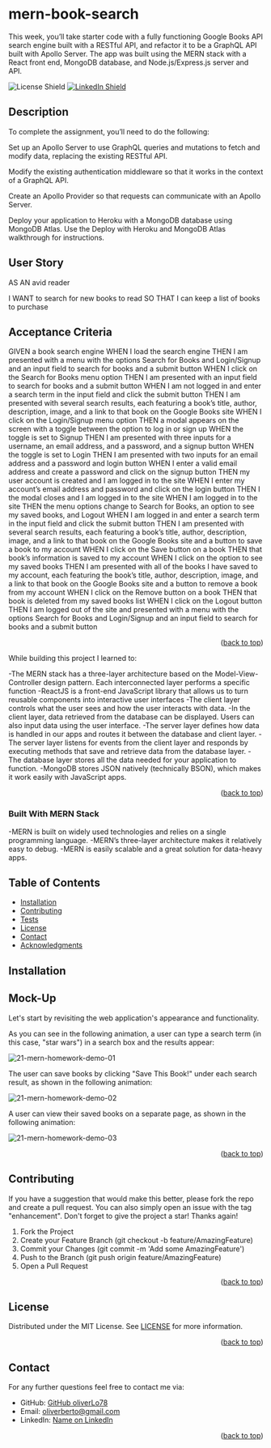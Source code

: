 # mern-book-search

This week, you’ll take starter code with a fully functioning Google Books API search engine built with a RESTful API, and refactor it to be a GraphQL API built with Apollo Server. The app was built using the MERN stack with a React front end, MongoDB database, and Node.js/Express.js server and API.

![License Shield](https://img.shields.io/badge/License-MIT-success?style=for-the-badge)
[![LinkedIn Shield](https://img.shields.io/badge/LinkedIn-555555?style=for-the-badge&logo=linkedin)](https://www.linkedin.com/in/oliver-lopez78/)

## Description

To complete the assignment, you’ll need to do the following:

Set up an Apollo Server to use GraphQL queries and mutations to fetch and modify data, replacing the existing RESTful API.

Modify the existing authentication middleware so that it works in the context of a GraphQL API.

Create an Apollo Provider so that requests can communicate with an Apollo Server.

Deploy your application to Heroku with a MongoDB database using MongoDB Atlas. Use the Deploy with Heroku and MongoDB Atlas walkthrough for instructions.

## User Story

AS AN avid reader

I WANT to search for new books to read
SO THAT I can keep a list of books to purchase

## Acceptance Criteria

GIVEN a book search engine
WHEN I load the search engine
THEN I am presented with a menu with the options Search for Books and Login/Signup and an input field to search for books and a submit button
WHEN I click on the Search for Books menu option
THEN I am presented with an input field to search for books and a submit button
WHEN I am not logged in and enter a search term in the input field and click the submit button
THEN I am presented with several search results, each featuring a book’s title, author, description, image, and a link to that book on the Google Books site
WHEN I click on the Login/Signup menu option
THEN a modal appears on the screen with a toggle between the option to log in or sign up
WHEN the toggle is set to Signup
THEN I am presented with three inputs for a username, an email address, and a password, and a signup button
WHEN the toggle is set to Login
THEN I am presented with two inputs for an email address and a password and login button
WHEN I enter a valid email address and create a password and click on the signup button
THEN my user account is created and I am logged in to the site
WHEN I enter my account’s email address and password and click on the login button
THEN I the modal closes and I am logged in to the site
WHEN I am logged in to the site
THEN the menu options change to Search for Books, an option to see my saved books, and Logout
WHEN I am logged in and enter a search term in the input field and click the submit button
THEN I am presented with several search results, each featuring a book’s title, author, description, image, and a link to that book on the Google Books site and a button to save a book to my account
WHEN I click on the Save button on a book
THEN that book’s information is saved to my account
WHEN I click on the option to see my saved books
THEN I am presented with all of the books I have saved to my account, each featuring the book’s title, author, description, image, and a link to that book on the Google Books site and a button to remove a book from my account
WHEN I click on the Remove button on a book
THEN that book is deleted from my saved books list
WHEN I click on the Logout button
THEN I am logged out of the site and presented with a menu with the options Search for Books and Login/Signup and an input field to search for books and a submit button  

<p align="right">(<a href="#readme-top">back to top</a>)</p>

While building this project I learned to: 

  -The MERN stack has a three-layer architecture based on the Model-View-Controller design pattern. Each interconnected layer performs a specific function
  -ReactJS is a front-end JavaScript library that allows us to turn reusable components into interactive user interfaces
  -The client layer controls what the user sees and how the user interacts with data. 
  -In the client layer, data retrieved from the database can be displayed. Users can also input data using the user interface.
  -The server layer defines how data is handled in our apps and routes it between the database and client layer.
  -The server layer listens for events from the client layer and responds by executing methods that save and retrieve data from the database layer.
  -The database layer stores all the data needed for your application to function.
  -MongoDB stores JSON natively (technically BSON), which makes it work easily with JavaScript apps.

<p align="right">(<a href="#readme-top">back to top</a>)</p>

### Built With MERN Stack

  -MERN is built on widely used technologies and relies on a single programming language.
  -MERN’s three-layer architecture makes it relatively easy to debug.
  -MERN is easily scalable and a great solution for data-heavy apps.

## Table of Contents
- [Installation](#installation)
- [Contributing](#contributing)
- [Tests](#insomnia)
- [License](#license)
- [Contact](#contact)
- [Acknowledgments](#acknowledgments)

## Installation


## Mock-Up

Let's start by revisiting the web application's appearance and functionality.

As you can see in the following animation, a user can type a search term (in this case, "star wars") in a search box and the results appear:

![21-mern-homework-demo-01](https://user-images.githubusercontent.com/109435666/206861236-01811d96-9ad9-415a-9a0d-3aa58d58b77e.gif)

The user can save books by clicking "Save This Book!" under each search result, as shown in the following animation:

![21-mern-homework-demo-02](https://user-images.githubusercontent.com/109435666/206861275-7da2a69c-5b49-4454-91aa-6ffcab0c63f3.gif)

A user can view their saved books on a separate page, as shown in the following animation:

![21-mern-homework-demo-03](https://user-images.githubusercontent.com/109435666/206861291-41e54634-cb31-41fb-a036-37abd23fbf0b.gif)

<p align="right">(<a href="#readme-top">back to top</a>)</p>


## Contributing

If you have a suggestion that would make this better, please fork the repo and create a pull request. You can also simply open an issue with the tag "enhancement". Don't forget to give the project a star! Thanks again!

1. Fork the Project
2. Create your Feature Branch (git checkout -b feature/AmazingFeature)
3. Commit your Changes (git commit -m 'Add some AmazingFeature')
4. Push to the Branch (git push origin feature/AmazingFeature)
5. Open a Pull Request
<p align="right">(<a href="#readme-top">back to top</a>)</p>

## License

Distributed under the MIT License. See [LICENSE](./LICENSE) for more information.
<p align="right">(<a href="#readme-top">back to top</a>)</p>

## Contact

For any further questions feel free to contact me via:
- GitHub: [GitHub oliverLo78](https://github.com/oliverLo78)
- Email: [oliverberto@gmail.com](mailto:oliverberto@gmail.com)
- LinkedIn: [Name on LinkedIn](https://www.linkedin.com/in/oliver-lopez78/)

<p align="right">(<a href="#readme-top">back to top</a>)</p>

